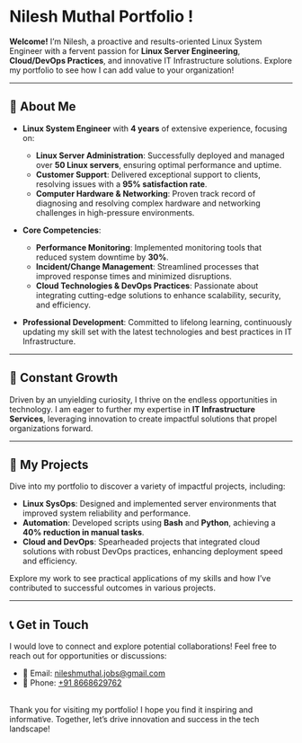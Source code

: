 # **Nilesh Muthal Portfolio !**

**Welcome!** I’m Nilesh, a proactive and results-oriented Linux System Engineer with a fervent passion for **Linux Server Engineering**, **Cloud/DevOps Practices**, and innovative IT Infrastructure solutions. Explore my portfolio to see how I can add value to your organization!

---

## 🚀 **About Me**

- **Linux System Engineer** with **4 years** of extensive experience, focusing on:
  - **Linux Server Administration**: Successfully deployed and managed over **50 Linux servers**, ensuring optimal performance and uptime.
  - **Customer Support**: Delivered exceptional support to clients, resolving issues with a **95% satisfaction rate**.
  - **Computer Hardware & Networking**: Proven track record of diagnosing and resolving complex hardware and networking challenges in high-pressure environments.

- **Core Competencies**:
  - **Performance Monitoring**: Implemented monitoring tools that reduced system downtime by **30%**.
  - **Incident/Change Management**: Streamlined processes that improved response times and minimized disruptions.
  - **Cloud Technologies & DevOps Practices**: Passionate about integrating cutting-edge solutions to enhance scalability, security, and efficiency.

- **Professional Development**: Committed to lifelong learning, continuously updating my skill set with the latest technologies and best practices in IT Infrastructure.

---

## 🌱 **Constant Growth**

Driven by an unyielding curiosity, I thrive on the endless opportunities in technology. I am eager to further my expertise in **IT Infrastructure Services**, leveraging innovation to create impactful solutions that propel organizations forward.

---

## 💼 **My Projects**

Dive into my portfolio to discover a variety of impactful projects, including:
- **Linux SysOps**: Designed and implemented server environments that improved system reliability and performance.
- **Automation**: Developed scripts using **Bash** and **Python**, achieving a **40% reduction in manual tasks**.
- **Cloud and DevOps**: Spearheaded projects that integrated cloud solutions with robust DevOps practices, enhancing deployment speed and efficiency.

Explore my work to see practical applications of my skills and how I’ve contributed to successful outcomes in various projects.

---

## 📞 **Get in Touch**

I would love to connect and explore potential collaborations! Feel free to reach out for opportunities or discussions:

- 📧 Email: [nileshmuthal.jobs@gmail.com](mailto:nileshmuthal.jobs@gmail.com)
- 📱 Phone: [+91 8668629762](tel:+918668629762)  

<br>
Thank you for visiting my portfolio! I hope you find it inspiring and informative. Together, let’s drive innovation and success in the tech landscape!



